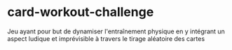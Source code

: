 # card-workout-challenge
Jeu ayant pour but de dynamiser l'entraînement physique en y intégrant un aspect ludique et imprévisible à travers le tirage aléatoire des cartes

